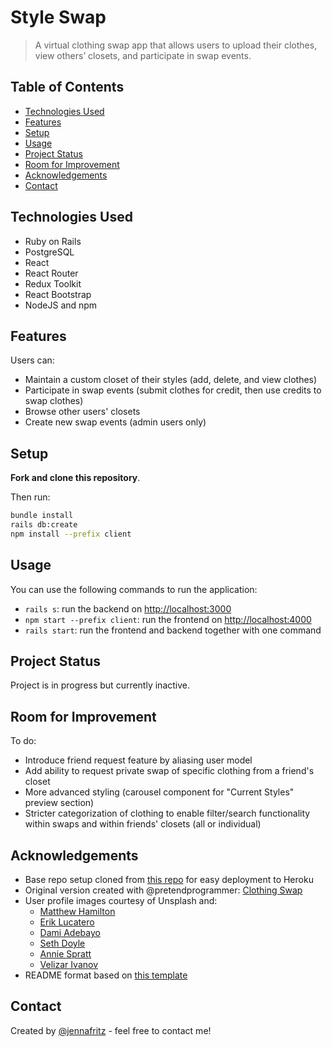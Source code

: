 # Style Swap
> A virtual clothing swap app that allows users to upload their clothes, view others’ closets, and participate in swap events.

<!-- > Live demo [_here_](https://www.example.com). If you have the project hosted somewhere, include the link here. -->

## Table of Contents
* [Technologies Used](#technologies-used)
* [Features](#features)
* [Setup](#setup)
* [Usage](#usage)
* [Project Status](#project-status)
* [Room for Improvement](#room-for-improvement)
* [Acknowledgements](#acknowledgements)
* [Contact](#contact)
<!-- * [General Info](#general-information) -->
<!-- * [Screenshots](#screenshots) -->
<!-- * [License](#license) -->


<!-- ## General Information
- Provide general information about your project here.
- What problem does it (intend to) solve?
- What is the purpose of your project?
- Why did you undertake it?
You don't have to answer all the questions - just the ones relevant to your project. -->


## Technologies Used
- Ruby on Rails
- PostgreSQL
- React
- React Router
- Redux Toolkit
- React Bootstrap
- NodeJS and npm


## Features
Users can:
- Maintain a custom closet of their styles (add, delete, and view clothes)
- Participate in swap events (submit clothes for credit, then use credits to swap clothes)
- Browse other users' closets
- Create new swap events (admin users only)


<!-- ## Screenshots
![Example screenshot](./img/screenshot.png)
If you have screenshots you'd like to share, include them here. -->


## Setup
**Fork and clone this repository**.

Then run:

```sh
bundle install
rails db:create
npm install --prefix client
```


## Usage
You can use the following commands to run the application:

- `rails s`: run the backend on [http://localhost:3000](http://localhost:3000)
- `npm start --prefix client`: run the frontend on
  [http://localhost:4000](http://localhost:4000)
- `rails start`: run the frontend and backend together with one command


## Project Status
Project is in progress but currently inactive.
<!-- _in progress_ / _complete_ / _no longer being worked on_. If you are no longer working on it, provide reasons why. -->


## Room for Improvement
To do:
- Introduce friend request feature by aliasing user model
- Add ability to request private swap of specific clothing from a friend's closet
- More advanced styling (carousel component for "Current Styles" preview section)
- Stricter categorization of clothing to enable filter/search functionality within swaps and within friends' closets (all or individual)
<!-- Include areas you believe need improvement / could be improved. Also add TODOs for future development.

Room for improvement:
- Improvement to be done 1
- Improvement to be done 2 -->


## Acknowledgements
- Base repo setup cloned from [this repo](https://github.com/learn-co-curriculum/project-template-react-rails-api) for easy deployment to Heroku
- Original version created with @pretendprogrammer: [Clothing Swap](https://github.com/pretendprogrammer/Clothing-Swap)
- User profile images courtesy of Unsplash and:
  - [Matthew Hamilton](https://unsplash.com/photos/tNCH0sKSZbA)
  - [Erik Lucatero](https://unsplash.com/photos/d2MSDujJl2g)
  - [Dami Adebayo](https://unsplash.com/photos/k6aQzmIbR1s)
  - [Seth Doyle](https://unsplash.com/photos/vmBik4xv27s)
  - [Annie Spratt](https://unsplash.com/photos/MBjG3mgBEno)
  - [Velizar Ivanov](https://unsplash.com/photos/gk9YUR7SDXo)
- README format based on [this template](https://github.com/ritaly/README-cheatsheet/blob/HEAD/README.md#L1-L82)


## Contact
Created by [@jennafritz](https://www.linkedin.com/in/jenna-fritz/) - feel free to contact me!